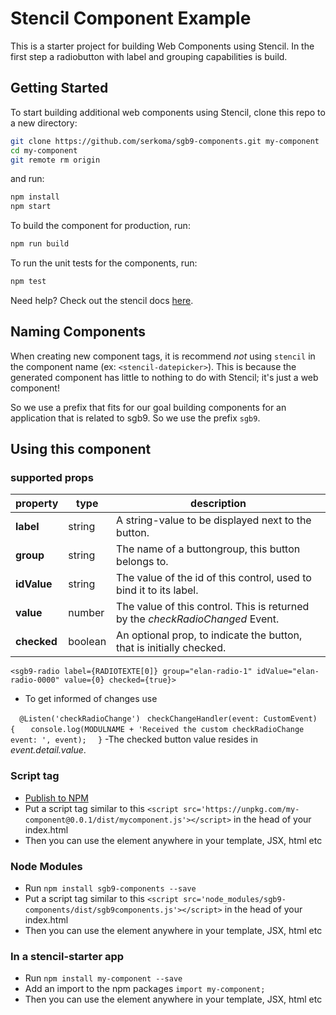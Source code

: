 
# Stencil Component Example

This is a starter project for building Web Components using Stencil.
In the first step a radiobutton with label and grouping capabilities is build.


## Getting Started

To start building additional web components using Stencil, clone this repo to a new directory:

```bash
git clone https://github.com/serkoma/sgb9-components.git my-component
cd my-component
git remote rm origin
```

and run:

```bash
npm install
npm start
```

To build the component for production, run:

```bash
npm run build
```

To run the unit tests for the components, run:

```bash
npm test
```

Need help? Check out the stencil docs [here](https://stenciljs.com/docs/my-first-component).


## Naming Components

When creating new component tags, it is recommend _not_ using `stencil` in the component name (ex: `<stencil-datepicker>`). This is because the generated component has little to nothing to do with Stencil; it's just a web component!

So we use a prefix that fits for our goal building components for an application that is related to sgb9. So we use the prefix `sgb9`.

## Using this component

### supported props
property    | type | description
------------ | ----------------- | ------
 **label** | string | A string-value to be displayed next to the button.
 **group** | string |The name of a buttongroup, this button belongs to.
 **idValue** | string |The value of the id of this control, used to bind it to its label.
 **value** | number | The value of this control. This is returned by the  *checkRadioChanged* Event.  
**checked** | boolean |  An optional prop, to indicate the button, that is initially checked.

`<sgb9-radio label={RADIOTEXTE[0]} group="elan-radio-1" idValue="elan-radio-0000" value={0} checked={true}>`

- To get informed of changes use

`  @Listen('checkRadioChange')`
`  checkChangeHandler(event: CustomEvent) { `
`    console.log(MODULNAME + 'Received the custom checkRadioChange event: ', event); `
`  }`
-The checked button value resides in *event.detail.value*.


### Script tag

- [Publish to NPM](https://docs.npmjs.com/getting-started/publishing-npm-packages)
- Put a script tag similar to this `<script src='https://unpkg.com/my-component@0.0.1/dist/mycomponent.js'></script>` in the head of your index.html
- Then you can use the element anywhere in your template, JSX, html etc

### Node Modules
- Run `npm install sgb9-components --save`
- Put a script tag similar to this `<script src='node_modules/sgb9-components/dist/sgb9components.js'></script>` in the head of your index.html
- Then you can use the element anywhere in your template, JSX, html etc

### In a stencil-starter app
- Run `npm install my-component --save`
- Add an import to the npm packages `import my-component;`
- Then you can use the element anywhere in your template, JSX, html etc
